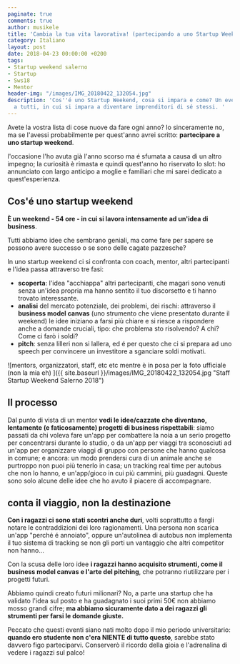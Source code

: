```yaml
---
paginate: true
comments: true
author: musikele
title: 'Cambia la tua vita lavorativa! (partecipando a uno Startup Weekend) '
category: Italiano
layout: post
date: 2018-04-23 00:00:00 +0200
tags:
- Startup weekend salerno
- Startup
- Sws18
- Mentor
header-img: "/images/IMG_20180422_132054.jpg"
description: 'Cos''é uno Startup Weekend, cosa si impara e come? Un evento che consiglio
  a tutti, in cui si impara a diventare imprenditori di sé stessi. '
---
```

Avete la vostra lista di cose nuove da fare ogni anno? Io sinceramente no, ma se l'avessi probabilmente per quest'anno avrei scritto: **partecipare a uno startup weekend**.

l'occasione l'ho avuta già l'anno scorso ma é sfumata a causa di un altro impegno; la curiosità è rimasta e quindi quest'anno ho riservato lo slot: ho annunciato con largo anticipo a moglie e familiari che mi sarei dedicato a quest'esperienza.

## Cos'é uno startup weekend

**È un weekend - 54 ore - in cui si lavora intensamente ad un'idea di business**.

Tutti abbiamo idee che sembrano geniali, ma come fare per sapere se possono avere successo o se sono delle cagate pazzesche?

In uno startup weekend ci si confronta con coach, mentor, altri partecipanti e l'idea passa attraverso tre fasi:

* **scoperta**: l'idea "acchiappa" altri partecipanti, che magari sono venuti senza un'idea propria ma hanno sentito il tuo discorsetto e ti hanno trovato interessante.
* **analisi** del mercato potenziale, dei problemi, dei rischi: attraverso il **business model canvas** (uno strumento che viene presentato durante il weekend) le idee iniziano a farsi più chiare e si riesce a rispondere anche a domande cruciali, tipo: che problema sto risolvendo? A chi? Come ci farò i soldi?
* **pitch**: senza lilleri non si lallera, ed é per questo che ci si prepara ad uno speech per convincere un investitore a sganciare soldi motivati.

![mentors, organizzatori, staff, etc etc mentre è in posa per la foto ufficiale (non la mia eh) ]({{ site.baseurl }}/images/IMG_20180422_132054.jpg "Staff Startup Weekend Salerno 2018")

## Il processo

Dal punto di vista di un mentor **vedi le idee/cazzate che diventano, lentamente (e faticosamente) progetti di business rispettabili**: siamo passati da chi voleva fare un'app per combattere la noia a un serio progetto per concentrarsi durante lo studio, o da un'app per viaggi tra sconosciuti ad un'app per organizzare viaggi di gruppo con persone che hanno qualcosa in comune; e ancora: un modo prendersi cura di un animale anche se purtroppo non puoi più tenerlo in casa; un tracking real time per autobus che non lo hanno, e un'app/gioco in cui più cammini, più guadagni. Queste sono solo alcune delle idee che ho avuto il piacere di accompagnare.

## conta il viaggio, non la destinazione

**Con i ragazzi ci sono stati scontri anche duri**, volti soprattutto a fargli notare le contraddizioni dei loro ragionamenti. Una persona non scarica un'app "perché é annoiato", oppure un'autolinea di autobus non implementa il tuo sistema di tracking se non gli porti un vantaggio che altri competitor non hanno... 

Con la scusa delle loro idee **i ragazzi hanno acquisito strumenti, come il business model canvas e l'arte del pitching**, che potranno riutilizzare per i progetti futuri.

Abbiamo quindi creato futuri milionari? No, a parte una startup che ha validato l'idea sul posto e ha guadagnato i suoi primi 50€ non abbiamo mosso grandi cifre; **ma abbiamo sicuramente dato a dei ragazzi gli strumenti per farsi le domande giuste.**

Peccato che questi eventi siano nati molto dopo il mio periodo universitario: **quando ero studente non c'era NIENTE di tutto questo**, sarebbe stato davvero figo parteciparvi. Conserverò il ricordo della gioia e l'adrenalina di vedere i ragazzi sul palco!